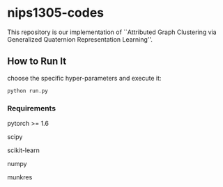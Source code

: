 # nips1305-codes

This repository is our implementation of ``Attributed Graph Clustering via Generalized Quaternion Representation Learning''.

## How to Run It

choose the specific hyper-parameters and execute it: 

```
python run.py
```

### Requirements 

pytorch >= 1.6

scipy 

scikit-learn

numpy 

munkres



